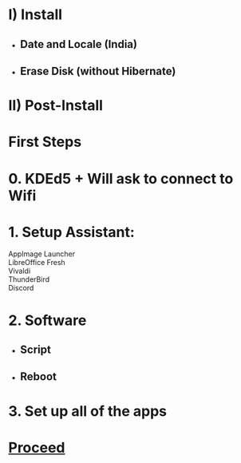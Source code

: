 # I) Install

- ## Date and Locale (India)
- ## Erase Disk (without Hibernate)

# II) Post-Install

# First Steps

# 0. KDEd5 + Will ask to connect to Wifi

# 1. Setup Assistant:

AppImage Launcher<br>
LibreOffice Fresh<br>
Vivaldi<br>
ThunderBird<br>
Discord<br>

# 2. Software
- ## Script
- ## Reboot

# 3. Set up all of the apps

# [Proceed](https://github.com/hookstdev/OmniGuides/blob/omni/OS/Windows/Windows.md)
